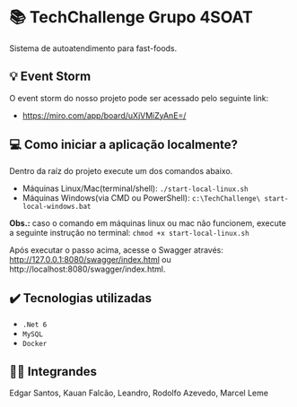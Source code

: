 # 📚 TechChallenge Grupo 4SOAT

Sistema de autoatendimento para fast-foods.

## 💡 Event Storm

O event storm do nosso projeto pode ser acessado pelo seguinte link:
- https://miro.com/app/board/uXjVMiZyAnE=/

## 💻 Como iniciar a aplicação localmente?

Dentro da raíz do projeto execute um dos comandos abaixo.

- Máquinas Linux/Mac(terminal/shell): `./start-local-linux.sh`
- Máquinas Windows(via CMD ou PowerShell): `c:\TechChallenge\ start-local-windows.bat`

**Obs.:** caso o comando em máquinas linux ou mac não funcionem, execute a seguinte instrução no terminal: `chmod +x start-local-linux.sh`

Após executar o passo acima, acesse o Swagger através: http://127.0.0.1:8080/swagger/index.html ou http://localhost:8080/swagger/index.html.

## ✔️ Tecnologias utilizadas

- ``.Net 6``
- ``MySQL``
- ``Docker``

## 👨‍💻 Integrandes
Edgar Santos,
Kauan Falcão,
Leandro,
Rodolfo Azevedo,
Marcel Leme